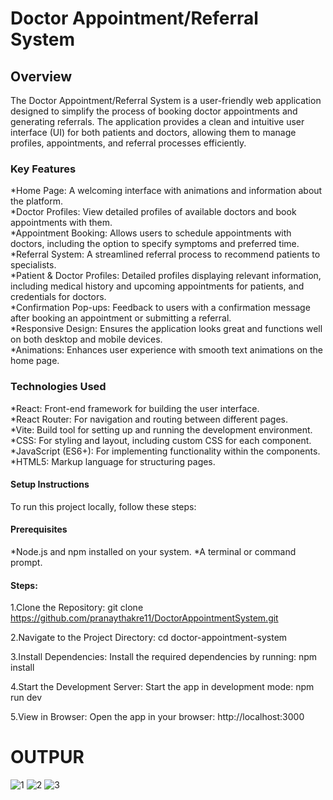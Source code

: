 # Doctor Appointment/Referral System

<h2>Overview</h2>
The Doctor Appointment/Referral System is a user-friendly web application designed to simplify the process of booking doctor appointments and generating referrals. The application provides a clean and intuitive user interface (UI) for both patients and doctors, allowing them to manage profiles, appointments, and referral processes efficiently.

<h3>Key Features</h3>
*Home Page: A welcoming interface with animations and information about the platform.<br>
*Doctor Profiles: View detailed profiles of available doctors and book appointments with them.<br>
*Appointment Booking: Allows users to schedule appointments with doctors, including the option to specify symptoms and preferred time.<br>
*Referral System: A streamlined referral process to recommend patients to specialists.<br>
*Patient & Doctor Profiles: Detailed profiles displaying relevant information, including medical history and upcoming appointments for patients, and credentials for doctors.<br>
*Confirmation Pop-ups: Feedback to users with a confirmation message after booking an appointment or submitting a referral.<br>
*Responsive Design: Ensures the application looks great and functions well on both desktop and mobile devices.<br>
*Animations: Enhances user experience with smooth text animations on the home page.<br>

<h3>Technologies Used</h3>
*React: Front-end framework for building the user interface.<br>
*React Router: For navigation and routing between different pages.<br>
*Vite: Build tool for setting up and running the development environment.<br>
*CSS: For styling and layout, including custom CSS for each component.<br>
*JavaScript (ES6+): For implementing functionality within the components.<br>
*HTML5: Markup language for structuring pages.<br>



<h4>Setup Instructions</h4>
To run this project locally, follow these steps:

<h4>Prerequisites</h4>
*Node.js and npm installed on your system.
*A terminal or command prompt.

<h4>Steps:</h4>

1.Clone the Repository:
git clone https://github.com/pranaythakre11/DoctorAppointmentSystem.git

2.Navigate to the Project Directory:
cd doctor-appointment-system

3.Install Dependencies: 
Install the required dependencies by running:
npm install

4.Start the Development Server: Start the app in development mode:
npm run dev

5.View in Browser: Open the app in your browser:
http://localhost:3000


<h1> OUTPUR </h1>


![1](https://github.com/user-attachments/assets/4f8d7316-7da9-4dbf-b537-8bd4a2bdbd42)
![2](https://github.com/user-attachments/assets/f1df7602-5de5-46e8-a556-1cf6bbdd1b9b)
![3](https://github.com/user-attachments/assets/e957aedd-d3e5-4501-b2b3-98ff83a01bee)
